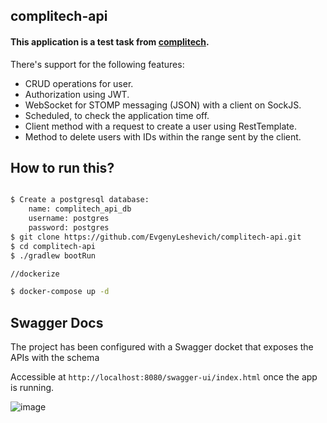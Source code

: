 ## complitech-api ##

#### This application is a test task from [complitech](https://www.complitech.org/).

There's support for the following features:

* CRUD operations for user.
* Authorization using JWT.
* WebSocket for STOMP messaging (JSON) with a client on SockJS.
* Scheduled, to check the application time off.
* Client method with a request to create a user using RestTemplate.
* Method to delete users with IDs within the range sent by the client.

## How to run this?
```bash

$ Create a postgresql database:
    name: complitech_api_db
    username: postgres
    password: postgres
$ git clone https://github.com/EvgenyLeshevich/complitech-api.git
$ cd complitech-api
$ ./gradlew bootRun

//dockerize

$ docker-compose up -d
```


## Swagger Docs ##

The project has been configured with a Swagger docket that exposes the APIs with the schema

Accessible at `http://localhost:8080/swagger-ui/index.html` once the app is running.

![image](https://user-images.githubusercontent.com/73518823/174857217-cfb0fdf7-e273-4677-9fa7-fcbbf9b0c526.png)
